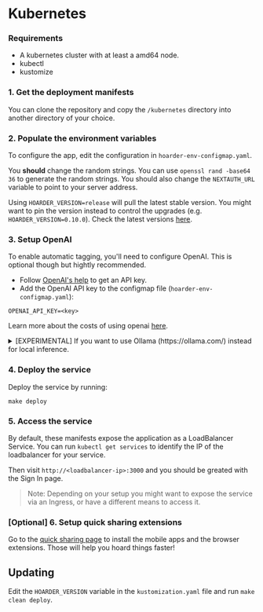 # Kubernetes

### Requirements

- A kubernetes cluster with at least a amd64 node.
- kubectl
- kustomize

### 1. Get the deployment manifests

You can clone the repository and copy the `/kubernetes` directory into another directory of your choice.

### 2. Populate the environment variables

To configure the app, edit the configuration in `hoarder-env-configmap.yaml`.


You **should** change the random strings. You can use `openssl rand -base64 36` to generate the random strings. You should also change the `NEXTAUTH_URL` variable to point to your server address.

Using `HOARDER_VERSION=release` will pull the latest stable version. You might want to pin the version instead to control the upgrades (e.g. `HOARDER_VERSION=0.10.0`). Check the latest versions [here](https://github.com/hoarder-app/hoarder/pkgs/container/hoarder-web).

### 3. Setup OpenAI

To enable automatic tagging, you'll need to configure OpenAI. This is optional though but hightly recommended.

- Follow [OpenAI's help](https://help.openai.com/en/articles/4936850-where-do-i-find-my-openai-api-key) to get an API key.
- Add the OpenAI API key to the configmap file (`hoarder-env-configmap.yaml`):

```
OPENAI_API_KEY=<key>
```

Learn more about the costs of using openai [here](/openai).

<details>
    <summary>[EXPERIMENTAL] If you want to use Ollama (https://ollama.com/) instead for local inference.</summary>

    **Note:** The quality of the tags you'll get will depend on the quality of the model you choose. Running local models is a recent addition and not as battle tested as using openai, so proceed with care (and potentially expect a bunch of inference failures).

    - Make sure ollama is running.
    - Set the `OLLAMA_BASE_URL` env variable to the address of the ollama API.
    - Set `INFERENCE_TEXT_MODEL` to the model you want to use for text inference in ollama (for example: `mistral`)
    - Set `INFERENCE_IMAGE_MODEL` to the model you want to use for image inference in ollama (for example: `llava`)
    - Make sure that you `ollama pull`-ed the models that you want to use.


</details>

### 4. Deploy the service

Deploy the service by running:

```
make deploy
```

### 5. Access the service

By default, these manifests expose the application as a LoadBalancer Service. You can run `kubectl get services` to identify the IP of the loadbalancer for your service.

Then visit `http://<loadbalancer-ip>:3000` and you should be greated with the Sign In page.

> Note: Depending on your setup you might want to expose the service via an Ingress, or have a different means to access it.

### [Optional] 6. Setup quick sharing extensions

Go to the [quick sharing page](/quick-sharing) to install the mobile apps and the browser extensions. Those will help you hoard things faster!

## Updating

Edit the `HOARDER_VERSION` variable in the `kustomization.yaml` file and run `make clean deploy`.
